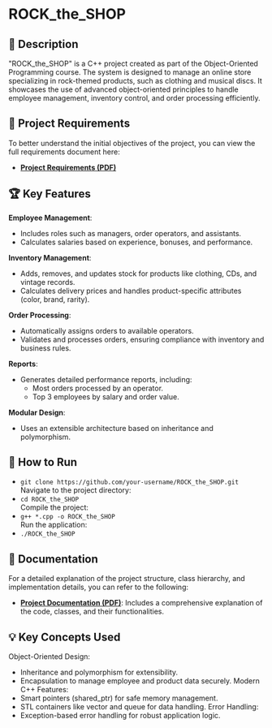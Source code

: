 # ROCK_the_SHOP
## 📖 Description
"ROCK_the_SHOP" is a C++ project created as part of the Object-Oriented Programming course. The system is designed to manage an online store specializing in rock-themed products, such as clothing and musical discs. It showcases the use of advanced object-oriented principles to handle employee management, inventory control, and order processing efficiently.

## 📄 Project Requirements
To better understand the initial objectives of the project, you can view the full requirements document here:  
- **[Project Requirements (PDF)](docs/Proiect_POO_2024_final.pdf)**

## 🏆 Key Features
**Employee Management**:
- Includes roles such as managers, order operators, and assistants.
- Calculates salaries based on experience, bonuses, and performance.

**Inventory Management**:
- Adds, removes, and updates stock for products like clothing, CDs, and vintage records.
- Calculates delivery prices and handles product-specific attributes (color, brand, rarity).

**Order Processing**:
- Automatically assigns orders to available operators.
- Validates and processes orders, ensuring compliance with inventory and business rules.

**Reports**:
- Generates detailed performance reports, including:
  - Most orders processed by an operator.
  - Top 3 employees by salary and order value.

**Modular Design**:
- Uses an extensible architecture based on inheritance and polymorphism.


## 🚀 How to Run
- `git clone https://github.com/your-username/ROCK_the_SHOP.git`  
  Navigate to the project directory:
- `cd ROCK_the_SHOP`  
  Compile the project:
- `g++ *.cpp -o ROCK_the_SHOP`  
  Run the application:
- `./ROCK_the_SHOP`

## 📂 Documentation
For a detailed explanation of the project structure, class hierarchy, and implementation details, you can refer to the following:

- **[Project Documentation (PDF)](docs/Documentatie_Petrescu_Nicolae_Adrian_324AA.pdf)**: Includes a comprehensive explanation of the code, classes, and their functionalities.

## 💡 Key Concepts Used
Object-Oriented Design:
- Inheritance and polymorphism for extensibility.
- Encapsulation to manage employee and product data securely.
Modern C++ Features:
- Smart pointers (shared_ptr) for safe memory management.
- STL containers like vector and queue for data handling.
Error Handling:
- Exception-based error handling for robust application logic.
